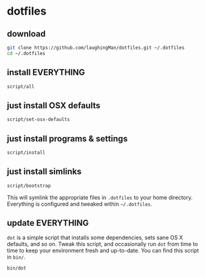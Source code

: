 # dotfiles

## download

```sh
git clone https://github.com/laughingMan/dotfiles.git ~/.dotfiles
cd ~/.dotfiles
```

## install EVERYTHING

```sh
script/all
```

## just install OSX defaults

```sh
script/set-osx-defaults
```

## just install programs & settings

```sh
script/install
```

## just install simlinks

```sh
script/bootstrap
```

This will symlink the appropriate files in `.dotfiles` to your home directory.
Everything is configured and tweaked within `~/.dotfiles`.

## update EVERYTHING
`dot` is a simple script that installs some dependencies, sets sane OS X
defaults, and so on. Tweak this script, and occasionally run `dot` from
time to time to keep your environment fresh and up-to-date. You can find
this script in `bin/`.

```sh
bin/dot
```
